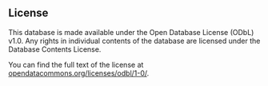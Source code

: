 ## License

This database is made available under the Open Database License (ODbL) v1.0. Any rights in individual contents of the database are licensed under the Database Contents License.

You can find the full text of the license at [opendatacommons.org/licenses/odbl/1-0/](https://opendatacommons.org/licenses/odbl/1-0/).
